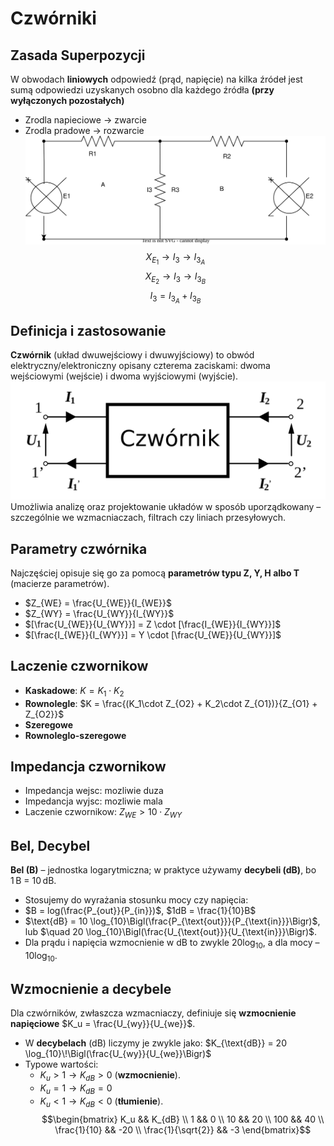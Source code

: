 # Czwórniki

## Zasada Superpozycji
W obwodach **liniowych** odpowiedź (prąd, napięcie) na kilka źródeł jest sumą odpowiedzi uzyskanych osobno dla każdego źródła **(przy wyłączonych pozostałych)**
- Zrodla napieciowe -> zwarcie
- Zrodla pradowe -> rozwarcie
![Superpozycja](../img/elektronika_superpozycja.svg)
$$X_{E_1} \rightarrow I_3 \rightarrow I_{3_A}$$
$$X_{E_2} \rightarrow I_3 \rightarrow I_{3_B}$$
$$I_3 = I_{3_A} + I_{3_B}$$

## Definicja i zastosowanie
**Czwórnik** (układ dwuwejściowy i dwuwyjściowy) to obwód elektryczny/elektroniczny opisany czterema zaciskami: dwoma wejściowymi (wejście) i dwoma wyjściowymi (wyjście).
![Czwornik](../img/czwornik.svg)
Umożliwia analizę oraz projektowanie układów w sposób uporządkowany – szczególnie we wzmacniaczach, filtrach czy liniach przesyłowych.

## Parametry czwórnika
Najczęściej opisuje się go za pomocą **parametrów typu Z, Y, H albo T** (macierze parametrów).
- $Z_{WE} = \frac{U_{WE}}{I_{WE}}$
- $Z_{WY} = \frac{U_{WY}}{I_{WY}}$
- $[\frac{U_{WE}}{U_{WY}}] = Z \cdot [\frac{I_{WE}}{I_{WY}}]$
- $[\frac{I_{WE}}{I_{WY}}] = Y \cdot [\frac{U_{WE}}{U_{WY}}]$

## Laczenie czwornikow
- **Kaskadowe**: $K = K_1  \cdot K_2$
- **Rownolegle**: $K = \frac{(K_1\cdot Z_{O2} + K_2\cdot Z_{O1})}{Z_{O1} + Z_{O2}}$
- **Szeregowe**
- **Rownoleglo-szeregowe**

## Impedancja czwornikow
- Impedancja wejsc: mozliwie duza
- Impedancja wyjsc: mozliwie mala
- Laczenie czwornikow: $Z_{WE} > 10 \cdot Z_{WY}$

## Bel, Decybel
**Bel (B)** – jednostka logarytmiczna; w praktyce używamy **decybeli (dB)**, bo 1 B = 10 dB.
- Stosujemy do wyrażania stosunku mocy czy napięcia:
- $B = log(\frac{P_{out}}{P_{in}})$, $1dB = \frac{1}{10}B$
- $\text{dB} = 10 \log_{10}\Bigl(\frac{P_{\text{out}}}{P_{\text{in}}}\Bigr)$, lub $\quad 20 \log_{10}\Bigl(\frac{U_{\text{out}}}{U_{\text{in}}}\Bigr)$.
- Dla prądu i napięcia wzmocnienie w dB to zwykle $20\log_{10}​$, a dla mocy – $10 \log_{10}$.

## **Wzmocnienie a decybele**
Dla czwórników, zwłaszcza wzmacniaczy, definiuje się **wzmocnienie napięciowe** $K_u = \frac{U_{wy}}{U_{we}}$.
- W **decybelach** (dB) liczymy je zwykle jako: $K_{\text{dB}} = 20 \log_{10}\!\Bigl(\frac{U_{wy}}{U_{we}}\Bigr)$
- Typowe wartości:
    - $K_u > 1 \rightarrow K_{dB} > 0$ (**wzmocnienie**).
    - $K_u = 1 \rightarrow K_{dB} = 0$
    - $K_u < 1 \rightarrow K_{dB} < 0$ (**tłumienie**).
$$\begin{bmatrix} K_u && K_{dB} \\ 1 && 0 \\ 10 && 20 \\ 100 && 40 \\ \frac{1}{10} && -20 \\ \frac{1}{\sqrt{2}} && -3 \end{bmatrix}$$